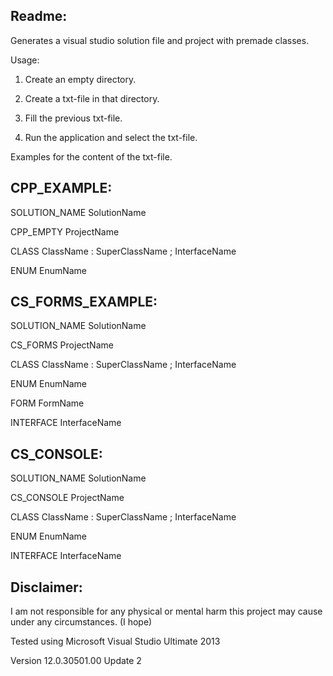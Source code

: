 Readme:
---------------------------------------------------
Generates a visual studio solution file and project with premade classes.


Usage:

1) Create an empty directory.

2) Create a txt-file in that directory.

3) Fill the previous txt-file.

4) Run the application and select the txt-file.

Examples for the content of the txt-file.

CPP_EXAMPLE:
---------------------------------------------------
SOLUTION_NAME SolutionName

CPP_EMPTY ProjectName

CLASS ClassName : SuperClassName ; InterfaceName

ENUM EnumName

CS_FORMS_EXAMPLE:
---------------------------------------------------
SOLUTION_NAME SolutionName

CS_FORMS ProjectName

CLASS ClassName : SuperClassName ; InterfaceName

ENUM EnumName

FORM FormName

INTERFACE InterfaceName

CS_CONSOLE:
---------------------------------------------------
SOLUTION_NAME SolutionName

CS_CONSOLE ProjectName

CLASS ClassName : SuperClassName ; InterfaceName

ENUM EnumName

INTERFACE InterfaceName


Disclaimer:
---------------------------------------------------
I am not responsible for any physical or mental harm this project may cause under any circumstances. (I hope)

Tested using Microsoft Visual Studio Ultimate 2013

Version 12.0.30501.00 Update 2
